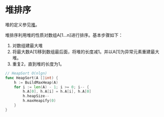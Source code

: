 # 堆排序

堆的定义参见[堆](../数据结构/堆.md)。

堆排序利用堆的性质对数组A[1...n]进行排序。基本步骤如下：

1. 对数组建最大堆
2. 将最大数A[1]移到数组最后面，将堆的长度减1。并以A[1]为异常元素重建最大堆。
3. 重复2，直到堆的长度为1。

```go
// HeapSort O(nlgn)
func HeapSort(A []int) {
	h := BuildMaxHeap(A)
	for i := len(A) - 1; i >= 0; i-- {
		h.A[0], h.A[i] = h.A[i], h.A[0]
		h.heapSize--
		h.maxHeapify(0)
	}
}
```

